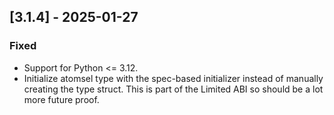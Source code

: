  
## [3.1.4] - 2025-01-27

### Fixed

- Support for Python <= 3.12.
- Initialize atomsel type with the spec-based initializer
instead of manually creating the type struct. This is part of
the Limited ABI so should be a lot more future proof. 

  

